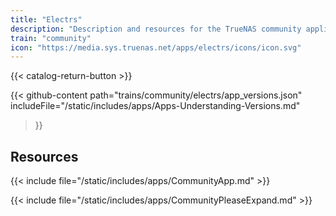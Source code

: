 ```yaml
---
title: "Electrs"
description: "Description and resources for the TrueNAS community application called Electrs."
train: "community"
icon: "https://media.sys.truenas.net/apps/electrs/icons/icon.svg"
---
```


{{< catalog-return-button >}}

{{< github-content 
    path="trains/community/electrs/app_versions.json"
	includeFile="/static/includes/apps/Apps-Understanding-Versions.md"
>}}

## Resources

{{< include file="/static/includes/apps/CommunityApp.md" >}}

{{< include file="/static/includes/apps/CommunityPleaseExpand.md" >}}
